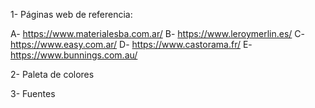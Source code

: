 1- Páginas web de referencia:

A- https://www.materialesba.com.ar/
B- https://www.leroymerlin.es/
C- https://www.easy.com.ar/
D- https://www.castorama.fr/
E- https://www.bunnings.com.au/

2- Paleta de colores

3- Fuentes